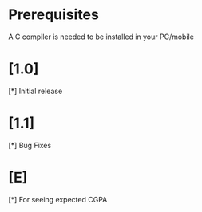 # Prerequisites

A C compiler is needed to be installed in your PC/mobile

# [1.0]

[*] Initial release

# [1.1]

[*] Bug Fixes

# [E]

[*] For seeing expected CGPA

